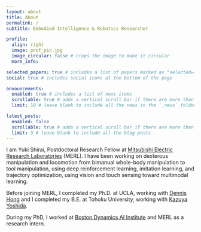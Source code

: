 ```yaml
---
layout: about
title: About
permalink: /
subtitle: Embodied Intelligence & Robotics Researcher

profile:
  align: right
  image: prof_pic.jpg
  image_circular: false # crops the image to make it circular
  more_info: 

selected_papers: true # includes a list of papers marked as "selected={true}"
social: true # includes social icons at the bottom of the page

announcements:
  enabled: true # includes a list of news items
  scrollable: true # adds a vertical scroll bar if there are more than 3 news items
  limit: 10 # leave blank to include all the news in the `_news` folder

latest_posts:
  enabled: false
  scrollable: true # adds a vertical scroll bar if there are more than 3 new posts items
  limit: 3 # leave blank to include all the blog posts
---
```


I am Yuki Shirai, Postdoctoral Research Fellow at [Mitsubishi Electric Research Laboratories](https://www.merl.com/) (MERL). I have been working on dexterous manipulation and locomotion from bimanual whole-body manipulation to tool manipulation, using deep reinforcement learning, imitation learning, and trajectory optimization, using vision and touch sensing toward multimodal learning.

Before joining MERL, I completed my Ph.D. at UCLA, working with [Dennis Hong](https://www.romela.org/) and I completed my B.E. at Tohoku University, working with [Kazuya Yoshida](https://astro.mech.tohoku.ac.jp/e/index.html). 

During my PhD, I worked at [Boston Dynamics AI Institute](https://rai-inst.com/) and MERL as a research intern. 
